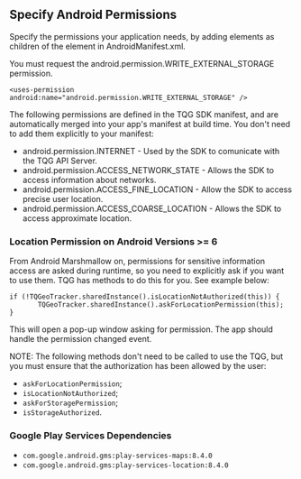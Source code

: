 ## Specify Android Permissions

Specify the permissions your application needs, by adding <uses-permission> elements as children of the <manifest> element in AndroidManifest.xml.

You must request the android.permission.WRITE_EXTERNAL_STORAGE permission.

```
<uses-permission android:name="android.permission.WRITE_EXTERNAL_STORAGE" />
```

The following permissions are defined in the TQG SDK manifest, and are automatically merged into your app's manifest at build time. You don't need to add them explicitly to your manifest:

 - android.permission.INTERNET - Used by the SDK to comunicate with the TQG API Server.
 - android.permission.ACCESS_NETWORK_STATE - Allows the SDK to access information about networks.
 - android.permission.ACCESS_FINE_LOCATION - Allow the SDK to access precise user location.
 - android.permission.ACCESS_COARSE_LOCATION - Allows the SDK to access approximate location.


### Location Permission on Android Versions >= 6

From Android Marshmallow on, permissions for sensitive information access are asked during runtime, so you need to explicitly ask if you want to use them. TQG has methods to do this for you. See example below:

 ``` 
 if (!TQGeoTracker.sharedInstance().isLocationNotAuthorized(this)) {
        TQGeoTracker.sharedInstance().askForLocationPermission(this);
 } 
 ```

This will open a pop-up window asking for permission. The app should handle the permission changed event.

NOTE: The following methods don't need to be called to use the TQG, but you must ensure that the authorization has been allowed by the user:

- ```askForLocationPermission```;
- ```isLocationNotAuthorized```;
- ```askForStoragePermission```;
- ```isStorageAuthorized```.

### Google Play Services Dependencies

- ```com.google.android.gms:play-services-maps:8.4.0```
- ```com.google.android.gms:play-services-location:8.4.0```